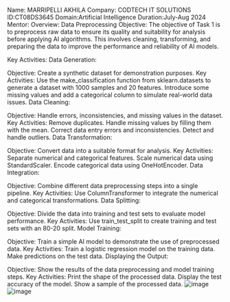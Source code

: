 Name: MARRIPELLI AKHILA
Company: CODTECH IT SOLUTIONS
ID:CT08DS3645
Domain:Artificial Intelligence
Duration:July-Aug 2024
Mentor:
Overview: Data Preprocessing
Objective:
The objective of Task 1 is to preprocess raw data to ensure its quality and suitability for analysis before applying AI algorithms. This involves cleaning, transforming, and preparing the data to improve the performance and reliability of AI models.

Key Activities:
Data Generation:

Objective: Create a synthetic dataset for demonstration purposes.
Key Activities: Use the make_classification function from sklearn.datasets to generate a dataset with 1000 samples and 20 features. Introduce some missing values and add a categorical column to simulate real-world data issues.
Data Cleaning:

Objective: Handle errors, inconsistencies, and missing values in the dataset.
Key Activities:
Remove duplicates.
Handle missing values by filling them with the mean.
Correct data entry errors and inconsistencies.
Detect and handle outliers.
Data Transformation:

Objective: Convert data into a suitable format for analysis.
Key Activities:
Separate numerical and categorical features.
Scale numerical data using StandardScaler.
Encode categorical data using OneHotEncoder.
Data Integration:

Objective: Combine different data preprocessing steps into a single pipeline.
Key Activities:
Use ColumnTransformer to integrate the numerical and categorical transformations.
Data Splitting:

Objective: Divide the data into training and test sets to evaluate model performance.
Key Activities:
Use train_test_split to create training and test sets with an 80-20 split.
Model Training:

Objective: Train a simple AI model to demonstrate the use of preprocessed data.
Key Activities:
Train a logistic regression model on the training data.
Make predictions on the test data.
Displaying the Output:

Objective: Show the results of the data preprocessing and model training steps.
Key Activities:
Print the shape of the processed data.
Display the test accuracy of the model.
Show a sample of the processed data.
![image](https://github.com/user-attachments/assets/82c48244-b9bb-44b1-b34e-97faeb9b3c4c)
![image](https://github.com/user-attachments/assets/a66f5794-fb5c-41a7-bcab-49f466fcdc4c)
